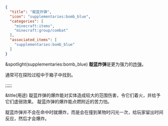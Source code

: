 ```json
{
  "title": "靛蓝炸弹",
  "icon": "supplementaries:bomb_blue",
  "categories": [
    "minecraft:items",
    "minecraft:group/combat"
  ],
  "associated_items": [
    "supplementaries:bomb_blue"
  ]
}
```

&spotlight(supplementaries:bomb_blue)
**靛蓝炸弹**是更为强力的[炸弹](^supplementaries:bomb)。


通常可在探险过程中于箱子中找到。

;;;;;

&title(用途)
靛蓝炸弹的爆炸能对实体造成较大的范围伤害，令它们着火，并给予它们虚弱效果。
靛蓝炸弹的爆炸能点燃附近的苦力怕。


靛蓝炸弹并不会在命中时就爆炸，而是会在撞到某物时闪光一次，给玩家留出时间反应，然后才会爆炸。
